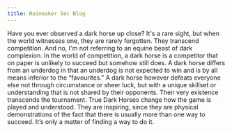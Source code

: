 ```yaml
---
title: Rainmaker Sec Blog
---
```


Have you ever observed a dark horse up close? It's a rare sight, but when the world witnesses one, they are rarely forgotten. They transcend competition. And no, I'm not referring to an equine beast of dark complexion. 
In the world of competition, a dark horse is a competitor that on paper is unlikely to succeed but somehow still does. A dark horse differs from an underdog in that an underdog is not expected to win and is by all means inferior to the “favourites.” A dark horse however defeats everyone else not through circumstance or sheer luck, but with a unique skillset or understanding that is not shared by their opponents. Their very existence transcends the tournament. True Dark Horses change how the game is played and understood. They are inspiring, since they are physical demonstrations of the fact that there is usually more than one way to succeed. It’s only a matter of finding a way to do it.                             
